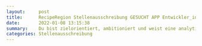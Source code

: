 ```yaml
---
layout:     post
title:      RecipeRegion Stellenausschreibung GESUCHT APP Entwickler_in
date:       2022-01-08 13:15:38
summary:    Du bist zielorientiert, ambitioniert und weist eine analytische Denkweise auf.
categories: Stellenausschreibung
---
```


<object data="{{ site.url }}/pdfs/RecipeRegion_Stellenausschreibung_GESUCHT_APP_Entwickler_in.pdf" width="650" height="800" type='application/pdf'></object>
